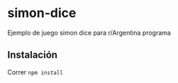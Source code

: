 # simon-dice
Ejemplo de juego simon dice para r/Argentina programa

## Instalación

Correr
`npm install`
